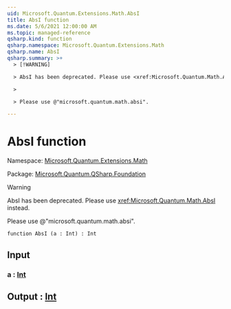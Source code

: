 ```yaml
---
uid: Microsoft.Quantum.Extensions.Math.AbsI
title: AbsI function
ms.date: 5/6/2021 12:00:00 AM
ms.topic: managed-reference
qsharp.kind: function
qsharp.namespace: Microsoft.Quantum.Extensions.Math
qsharp.name: AbsI
qsharp.summary: >+
  > [!WARNING]

  > AbsI has been deprecated. Please use <xref:Microsoft.Quantum.Math.AbsI> instead.

  >

  > Please use @"microsoft.quantum.math.absi".

---
```


# AbsI function

Namespace: [Microsoft.Quantum.Extensions.Math](xref:Microsoft.Quantum.Extensions.Math)

Package: [Microsoft.Quantum.QSharp.Foundation](https://nuget.org/packages/Microsoft.Quantum.QSharp.Foundation)


> [!WARNING]
> AbsI has been deprecated. Please use <xref:Microsoft.Quantum.Math.AbsI> instead.
>
> Please use @"microsoft.quantum.math.absi".



```qsharp
function AbsI (a : Int) : Int
```


## Input

### a : [Int](xref:microsoft.quantum.qsharp.valueliterals#int-literals)





## Output : [Int](xref:microsoft.quantum.qsharp.valueliterals#int-literals)

